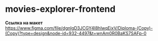 # movies-explorer-frontend
**Ссылка на макет**
https://www.figma.com/file/dgnlgD3JCGY4I8hlwqEixV/Diploma-(Copy)-(Copy)?type=design&node-id=932-4497&t=wnAm0R0BaKS7SAFp-0
